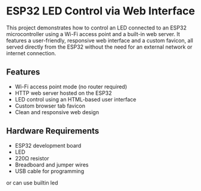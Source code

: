 # ESP32 LED Control via Web Interface

This project demonstrates how to control an LED connected to an ESP32 microcontroller using a Wi-Fi access point and a built-in web server. It features a user-friendly, responsive web interface and a custom favicon, all served directly from the ESP32 without the need for an external network or internet connection.

## Features

- Wi-Fi access point mode (no router required)
- HTTP web server hosted on the ESP32
- LED control using an HTML-based user interface
- Custom browser tab favicon
- Clean and responsive web design

## Hardware Requirements

- ESP32 development board
- LED
- 220Ω resistor
- Breadboard and jumper wires
- USB cable for programming

or can use builtin led 

